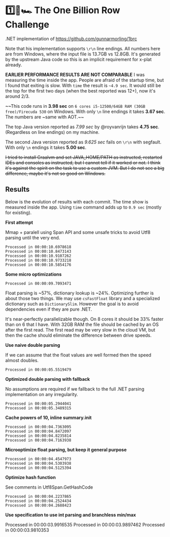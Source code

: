 # 1️⃣🐝🏎️ The One Billion Row Challenge

.NET implementation of https://github.com/gunnarmorling/1brc

Note that his implementation supports `\r\n` line endings. All numbers here are from Windows, where the input file is 13.7GB vs 12.8GB. It's generated by the upstream Java code so this is an implicit requirement for x-plat already.

**EARLIER PERFORMANCE RESULTS ARE NOT COMPARABLE**
I was measuring the time inside the app. People are afraid of the startup time, but I found that exiting is slow. With `time` the result is `~4.9 sec`. It would still be the top for the first two days (when the best reported was 12+), now it's around 2/3.

~~This code runs in **3.98 sec** on `6 cores i5-12500/64GB RAM (30GB free)/Firecuda 530` on Windows. With only `\n` line endings it takes **3.67 sec**. The numbers are ~same with AOT.~~

The top Java version reported as _7.99 sec_ by @royvanrijn takes **4.75 sec**. (Regardless on line endings) on my machine.

The second Java version reported as _9.625 sec_ fails on `\r\n` with segfault. With only `\n` endings it takes **5.00 sec**.

~~I tried to install Graalvm and set JAVA_HOME/PATH as instructed, restarted IDEs and consoles as instructed, but I cannot tell if it worked or not. I think it's against the spirit on the task to use a custom JVM. But I do not see a big difference, maybe it's not so good on Windows.~~

## Results

Below is the evolution of results with each commit. The time show is measured inside the app. Using `time` command adds up to `0.9 sec` (mostly for existing).

**First attempt**

Mmap + paralell using Span API and some unsafe tricks to avoid Utf8 parsing until the very end.

```
Processed in 00:00:10.6978618
Processed in 00:00:10.8473143
Processed in 00:00:10.9107262
Processed in 00:00:10.9733218
Processed in 00:00:10.5854176
```

**Some micro optimizations**

```
Processed in 00:00:09.7093471
```

Float parsing is ~57%, dictionary lookup is ~24%. Optimizing further is about those two things. We may use `csFastFloat` library and a specialized dictionary such as `DictionarySlim`. However the goal is to avoid dependencies even if they are pure .NET.

It's near-perfectly parallelizable though. On 8 cores it should be 33% faster than on 6 that I have. With 32GB RAM the file should be cached by an OS after the first read. The first read may be very slow in the cloud VM, but then the cache should eliminate the difference between drive speeds.


**Use naive double parsing**

If we can assume that the float values are well formed then the speed almost doubles.

```
Processed in 00:00:05.5519479
```

**Optimized double parsing with fallback**

No assumptions are required if we fallback to the full .NET parsing implementation on any irregularity.

```
Processed in 00:00:05.2944041
Processed in 00:00:05.3489315
```

**Cache powers of 10, inline summary.init**

```
Processed in 00:00:04.7363095
Processed in 00:00:04.8472097
Processed in 00:00:04.8235814
Processed in 00:00:04.7163938
```


**Microoptimize float parsing, but keep it general purpose**

```
Processed in 00:00:04.4547973
Processed in 00:00:04.5303938
Processed in 00:00:04.5125394
```

**Optimize hash function**

See comments in Utf8Span.GetHashCode

```
Processed in 00:00:04.2237865
Processed in 00:00:04.2524434
Processed in 00:00:04.2688423
```


**Use specification to use int parsing and branchless min/max**

Processed in 00:00:03.9916535
Processed in 00:00:03.9897462
Processed in 00:00:03.9810353